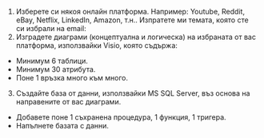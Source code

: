 1.	Изберете си някоя онлайн платформа. Например: Youtube, Reddit, eBay, Netflix, LinkedIn, Amazon, т.н.. Изпратете ми темата, която сте си избрали на email:
2.	Изградете диаграми (концептуална и логическа) на избраната от вас платформа, използвайки Visio, която съдържа:
  *	Минимум 6 таблици.
  *	Минимум 30 атрибута.
  *	Поне 1 връзка много към много.
3.	Създайте база от данни, използвайки MS SQL Server, въз основа на направените от вас диаграми.
  *	Добавете поне 1 съхранена процедура, 1 функция, 1 тригера.
  *	Напълнете базата с данни.
